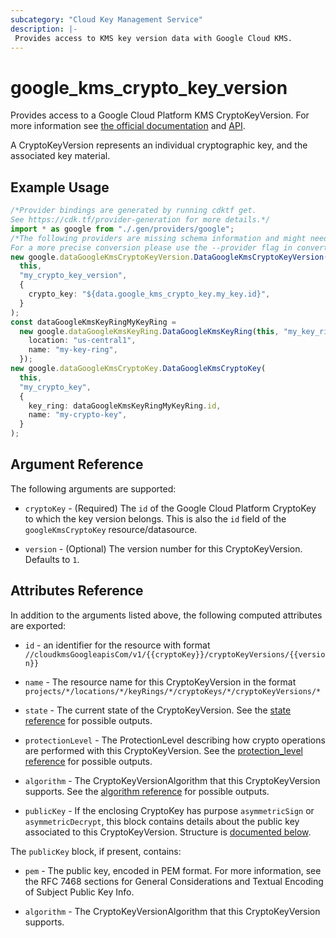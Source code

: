 ```yaml
---
subcategory: "Cloud Key Management Service"
description: |-
 Provides access to KMS key version data with Google Cloud KMS.
---
```


# google\_kms\_crypto\_key\_version

Provides access to a Google Cloud Platform KMS CryptoKeyVersion. For more information see
[the official documentation](https://cloud.google.com/kms/docs/object-hierarchy#key_version)
and
[API](https://cloud.google.com/kms/docs/reference/rest/v1/projects.locations.keyRings.cryptoKeys.cryptoKeyVersions).

A CryptoKeyVersion represents an individual cryptographic key, and the associated key material.

## Example Usage

```typescript
/*Provider bindings are generated by running cdktf get.
See https://cdk.tf/provider-generation for more details.*/
import * as google from "./.gen/providers/google";
/*The following providers are missing schema information and might need manual adjustments to synthesize correctly: google.
For a more precise conversion please use the --provider flag in convert.*/
new google.dataGoogleKmsCryptoKeyVersion.DataGoogleKmsCryptoKeyVersion(
  this,
  "my_crypto_key_version",
  {
    crypto_key: "${data.google_kms_crypto_key.my_key.id}",
  }
);
const dataGoogleKmsKeyRingMyKeyRing =
  new google.dataGoogleKmsKeyRing.DataGoogleKmsKeyRing(this, "my_key_ring", {
    location: "us-central1",
    name: "my-key-ring",
  });
new google.dataGoogleKmsCryptoKey.DataGoogleKmsCryptoKey(
  this,
  "my_crypto_key",
  {
    key_ring: dataGoogleKmsKeyRingMyKeyRing.id,
    name: "my-crypto-key",
  }
);

```

## Argument Reference

The following arguments are supported:

*   `cryptoKey` - (Required) The `id` of the Google Cloud Platform CryptoKey to which the key version belongs. This is also the `id` field of the
    `googleKmsCryptoKey` resource/datasource.

*   `version` - (Optional) The version number for this CryptoKeyVersion. Defaults to `1`.

## Attributes Reference

In addition to the arguments listed above, the following computed attributes are
exported:

*   `id` - an identifier for the resource with format `//cloudkmsGoogleapisCom/v1/{{cryptoKey}}/cryptoKeyVersions/{{version}}`

*   `name` - The resource name for this CryptoKeyVersion in the format `projects/*/locations/*/keyRings/*/cryptoKeys/*/cryptoKeyVersions/*`

*   `state` - The current state of the CryptoKeyVersion. See the [state reference](https://cloud.google.com/kms/docs/reference/rest/v1/projects.locations.keyRings.cryptoKeys.cryptoKeyVersions#CryptoKeyVersion.CryptoKeyVersionState) for possible outputs.

*   `protectionLevel` - The ProtectionLevel describing how crypto operations are performed with this CryptoKeyVersion. See the [protection\_level reference](https://cloud.google.com/kms/docs/reference/rest/v1/ProtectionLevel) for possible outputs.

*   `algorithm` - The CryptoKeyVersionAlgorithm that this CryptoKeyVersion supports. See the [algorithm reference](https://cloud.google.com/kms/docs/reference/rest/v1/CryptoKeyVersionAlgorithm) for possible outputs.

*   `publicKey` -  If the enclosing CryptoKey has purpose `asymmetricSign` or `asymmetricDecrypt`, this block contains details about the public key associated to this CryptoKeyVersion. Structure is [documented below](#nested_public_key).

<a name="nested_public_key"></a>The `publicKey` block, if present, contains:

*   `pem` - The public key, encoded in PEM format. For more information, see the RFC 7468 sections for General Considerations and Textual Encoding of Subject Public Key Info.

*   `algorithm` - The CryptoKeyVersionAlgorithm that this CryptoKeyVersion supports.

